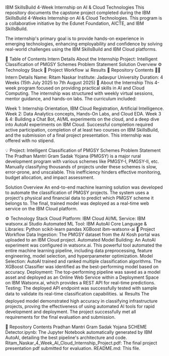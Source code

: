 IBM SkillsBuild 4-Week Internship on AI & Cloud Technologies
This repository documents the capstone project completed during the IBM SkillsBuild 4-Weeks Internship on AI & Cloud Technologies. This program is a collaborative initiative by the Edunet Foundation, AICTE, and IBM SkillsBuild.

The internship's primary goal is to provide hands-on experience in emerging technologies, enhancing employability and confidence by solving real-world challenges using the IBM SkillsBuild and IBM Cloud platforms.

📝 Table of Contents
Intern Details
About the Internship
Project: Intelligent Classification of PMGSY Schemes
Problem Statement
Solution Overview
⚙️ Technology Stack
🚀 Project Workflow
📊 Results
📁 Repository Contents
👨‍💻 Intern Details
Name: Ritam Naskar
Institute: Jadavpur University
Duration: 4 Weeks (15th July 2025 to 7th August 2025)
📖 About the Internship
This 4-week program focused on providing practical skills in AI and Cloud Computing. The internship was structured with weekly virtual sessions, mentor guidance, and hands-on labs. The curriculum included:

Week 1: Internship Orientation, IBM Cloud Registration, Artificial Intelligence.
Week 2: Data Analytics concepts, Hands-On Labs, and Cloud EDA.
Week 3 & 4: Building a Chat Bot, AI/ML experiments on the cloud, and a deep dive into AutoAI experiments on IBM Cloud.
Successful completion required active participation, completion of at least two courses on IBM SkillsBuild, and the submission of a final project presentation. This internship was offered with no stipend.

💡 Project: Intelligent Classification of PMGSY Schemes
Problem Statement
The Pradhan Mantri Gram Sadak Yojana (PMGSY) is a major rural development program with various schemes like PMGSY-I, PMGSY-II, etc. Manually classifying thousands of projects under these schemes is slow, error-prone, and unscalable. This inefficiency hinders effective monitoring, budget allocation, and impact assessment.

Solution Overview
An end-to-end machine learning solution was developed to automate the classification of PMGSY projects. The system uses a project's physical and financial data to predict which PMGSY scheme it belongs to. The final, trained model was deployed as a real-time web service on the IBM Cloud platform.

⚙️ Technology Stack
Cloud Platform: IBM Cloud
AI/ML Service: IBM watsonx.ai Studio
Automated ML Tool: IBM AutoAI
Core Language & Libraries:
Python
scikit-learn
pandas
XGBoost
ibm-watsonx-ai
🚀 Project Workflow
Data Ingestion: The PMGSY dataset from the AI Kosh portal was uploaded to an IBM Cloud project.
Automated Model Building: An AutoAI experiment was configured in watsonx.ai. This powerful tool automated the entire machine learning pipeline, including data preprocessing, feature engineering, model selection, and hyperparameter optimization.
Model Selection: AutoAI trained and ranked multiple classification algorithms. The XGBoost Classifier was identified as the best-performing model based on accuracy.
Deployment: The top-performing pipeline was saved as a model asset and deployed as an Online Web Service within a Deployment Space on IBM Watsonx.ai, which provides a REST API for real-time predictions.
Testing: The deployed API endpoint was successfully tested with sample data to validate its real-time classification capabilities.
📊 Results
The deployed model demonstrated high accuracy in classifying infrastructure projects, proving the effectiveness of using automated AI tools for rapid development and deployment. The project successfully met all requirements for the final evaluation and submission.


📁 Repository Contents
Pradhan Mantri Gram Sadak Yojana SCHEME Detector.ipynb: The Jupyter Notebook automatically generated by IBM AutoAI, detailing the best pipeline's architecture and code.
Ritam_Naskar_4_Week_AI_Cloud_Internship_Project.pdf: The final project presentation pdf submitted for evaluation.
README.md: This file.
